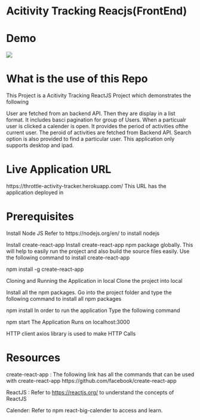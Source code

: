 <h1>Acitivity Tracking Reacjs(FrontEnd)</h1>


<h1>Demo</h1>

![](Activity_tracker_upload.gif)



<h1>What is the use of this Repo</h1>
This Project is a Acitivity Tracking ReactJS Project which demonstrates the following

User are fetched from an backend API. 
Then they are display in a list format. 
It includes basci pagination for group of Users.
When a particualr user is clicked a calender is open.
It provides the period of activities ofthe current user.
The peroid of activities are fetched from Backend API.
Search option is also provided to find a particular user.
This application only supports desktop and ipad.

<h1>Live Application URL</h1>
https://throttle-activity-tracker.herokuapp.com/
This URL has the application deployed in

<h1>Prerequisites</h1>
Install Node JS
Refer to https://nodejs.org/en/ to install nodejs

Install create-react-app
Install create-react-app npm package globally. This will help to easily run the project and also build the source files easily. Use the following command to install create-react-app

npm install -g create-react-app

Cloning and Running the Application in local
Clone the project into local

Install all the npm packages. Go into the project folder and type the following command to install all npm packages

npm install
In order to run the application Type the following command

npm start
The Application Runs on localhost:3000

HTTP client
axios library is used to make HTTP Calls


<h1>Resources</h1>
create-react-app : The following link has all the commands that can be used with create-react-app https://github.com/facebook/create-react-app

ReactJS : Refer to https://reactjs.org/ to understand the concepts of ReactJS

Calender: Refer to npm react-big-calender to access and learn.
